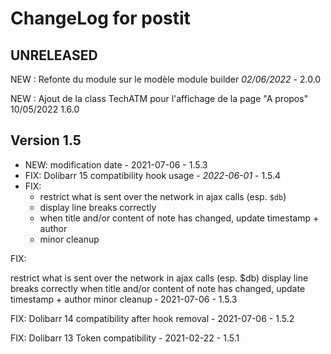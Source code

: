 # ChangeLog for postit

## UNRELEASED

NEW : Refonte du module sur le modèle module builder *02/06/2022* - 2.0.0

NEW : Ajout de la class TechATM pour l'affichage de la page "A propos" 10/05/2022 1.6.0

## Version 1.5

- NEW: modification date - 2021-07-06 - 1.5.3
- FIX: Dolibarr 15 compatibility hook usage - *2022-06-01* - 1.5.4
- FIX:
  - restrict what is sent over the network in ajax calls (esp. `$db`)
  - display line breaks correctly
  - when title and/or content of note has changed, update timestamp + author
  - minor cleanup

FIX:

restrict what is sent over the network in ajax calls (esp. $db)
display line breaks correctly
when title and/or content of note has changed, update timestamp + author
minor cleanup
‐ 2021-07-06 - 1.5.3

FIX: Dolibarr 14 compatibility after hook removal - 2021-07-06 - 1.5.2

FIX: Dolibarr 13 Token compatibility - 2021-02-22 - 1.5.1
